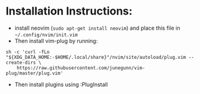 # Installation Instructions:
- install neovim (`sudo apt-get install neovim`) and place this file in `~/.config/nvim/init.vim`
- Then install vim-plug by running: 
```terminal
sh -c 'curl -fLo "${XDG_DATA_HOME:-$HOME/.local/share}"/nvim/site/autoload/plug.vim --create-dirs \
    https://raw.githubusercontent.com/junegunn/vim-plug/master/plug.vim'
```
- Then install plugins using :PlugInstall
